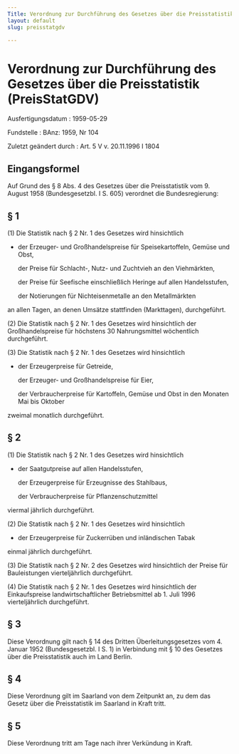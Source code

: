 ```yaml
---
Title: Verordnung zur Durchführung des Gesetzes über die Preisstatistik
layout: default
slug: preisstatgdv

---
```


# Verordnung zur Durchführung des Gesetzes über die Preisstatistik (PreisStatGDV)

Ausfertigungsdatum
:   1959-05-29

Fundstelle
:   BAnz: 1959, Nr 104

Zuletzt geändert durch
:   Art. 5 V v. 20.11.1996 I 1804


## Eingangsformel

Auf Grund des § 8 Abs. 4 des Gesetzes über die Preisstatistik vom 9.
August 1958 (Bundesgesetzbl. I S. 605) verordnet die Bundesregierung:


## § 1

(1) Die Statistik nach § 2 Nr. 1 des Gesetzes wird hinsichtlich

*   der Erzeuger- und Großhandelspreise für Speisekartoffeln, Gemüse und
    Obst,

    der Preise für Schlacht-, Nutz- und Zuchtvieh an den Viehmärkten,

    der Preise für Seefische einschließlich Heringe auf allen
    Handelsstufen,

    der Notierungen für Nichteisenmetalle an den Metallmärkten



an allen Tagen, an denen Umsätze stattfinden (Markttagen),
durchgeführt.

(2) Die Statistik nach § 2 Nr. 1 des Gesetzes wird hinsichtlich der
Großhandelspreise für höchstens 30 Nahrungsmittel wöchentlich
durchgeführt.

(3) Die Statistik nach § 2 Nr. 1 des Gesetzes wird hinsichtlich

*   der Erzeugerpreise für Getreide,

    der Erzeuger- und Großhandelspreise für Eier,

    der Verbraucherpreise für Kartoffeln, Gemüse und Obst in den Monaten
    Mai bis Oktober



zweimal monatlich durchgeführt.


## § 2

(1) Die Statistik nach § 2 Nr. 1 des Gesetzes wird hinsichtlich

*   der Saatgutpreise auf allen Handelsstufen,

    der Erzeugerpreise für Erzeugnisse des Stahlbaus,

    der Verbraucherpreise für Pflanzenschutzmittel



viermal jährlich durchgeführt.

(2) Die Statistik nach § 2 Nr. 1 des Gesetzes wird hinsichtlich

*   der Erzeugerpreise für Zuckerrüben und inländischen Tabak



einmal jährlich durchgeführt.

(3) Die Statistik nach § 2 Nr. 2 des Gesetzes wird hinsichtlich der
Preise für Bauleistungen vierteljährlich durchgeführt.

(4) Die Statistik nach § 2 Nr. 1 des Gesetzes wird hinsichtlich der
Einkaufspreise landwirtschaftlicher Betriebsmittel ab 1. Juli 1996
vierteljährlich durchgeführt.


## § 3

Diese Verordnung gilt nach § 14 des Dritten Überleitungsgesetzes vom
4\. Januar 1952 (Bundesgesetzbl. I S. 1) in Verbindung mit § 10 des
Gesetzes über die Preisstatistik auch im Land Berlin.


## § 4

Diese Verordnung gilt im Saarland von dem Zeitpunkt an, zu dem das
Gesetz über die Preisstatistik im Saarland in Kraft tritt.


## § 5

Diese Verordnung tritt am Tage nach ihrer Verkündung in Kraft.


